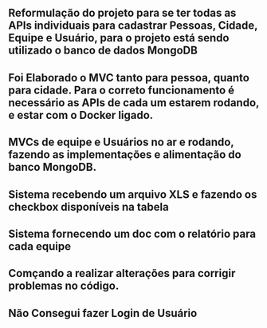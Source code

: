 Reformulação do projeto para se ter todas as APIs individuais para cadastrar Pessoas, Cidade, Equipe e Usuário, para o projeto está sendo utilizado o banco de dados MongoDB
-------------------------------------------------------------------------------------------------------------------------------------------------------------------------
Foi Elaborado o MVC tanto para pessoa, quanto para cidade. Para o correto funcionamento é necessário as APIs de cada um estarem rodando, e estar com o Docker ligado.
-------------------------------------------------------------------------------------------------------------------------------------------------------------------------
MVCs de equipe e Usuários no ar e rodando, fazendo as implementações e alimentação do banco MongoDB.
-------------------------------------------------------------------------------------------------------------------------------------------------------------------------
Sistema recebendo um arquivo XLS e fazendo os checkbox disponíveis na tabela
-------------------------------------------------------------------------------------------------------------------------------------------------------------------------
Sistema fornecendo um doc com o relatório para cada equipe
-------------------------------------------------------------------------------------------------------------------------------------------------------------------------
Comçando a realizar alterações para corrigir problemas no código.
-------------------------------------------------------------------------------------------------------------------------------------------------------------------------
Não Consegui fazer Login de Usuário
-------------------------------------------------------------------------------------------------------------------------------------------------------------------------
